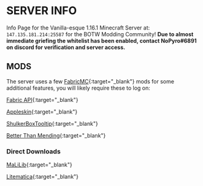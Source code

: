 # SERVER INFO

Info Page for the Vanilla-esque 1.16.1 Minecraft Server at: `147.135.181.214:25587` for the BOTW Modding Community! **Due to almost immediate griefing the whitelist has been enabled, contact NoPyro#6891 on discord for verification and server access.**

## MODS

The server uses a few [FabricMC](https://fabricmc.net/use/){:target="_blank"} mods for some additional features, you will likely require these to log on:

[Fabric API](https://www.curseforge.com/minecraft/mc-mods/fabric-api/files/2988824){:target="_blank"}

[Appleskin](https://www.curseforge.com/minecraft/mc-mods/appleskin/files/2987255){:target="_blank"}

[ShulkerBoxTooltip](https://www.curseforge.com/minecraft/mc-mods/shulkerboxtooltip/files/2988287){:target="_blank"}

[Better Than Mending](https://www.curseforge.com/minecraft/mc-mods/better-than-mending/files/2988444){:target="_blank"}

### Direct Downloads
[MaLiLib](https://masa.dy.fi/mcmods/malilib/malilib-fabric-1.16.0-0.10.0-dev.21+beta.2.jar){:target="_blank"}

[Litematica](https://masa.dy.fi/mcmods/litematica/litematica-fabric-1.16.0-0.0.0-dev.20200627.000333.jar){:target="_blank"}
